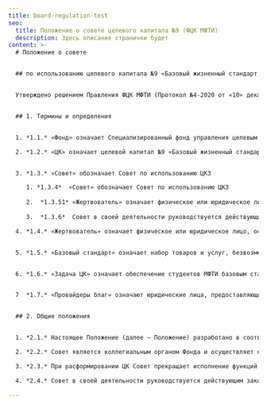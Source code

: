 ```yaml
---
title: board-regulation-test
seo:
  title: Положение о совете целевого капитала №9 (ФЦК МФТИ)
  description: Здесь описание странички будет
content: >-
  # Положение о совете


  ## по использованию целевого капитала №9 «Базовый жизненный стандарт для студентов МФТИ» Специализированного фонда управления целевым капиталом для развития Московского физико-технического института


  Утверждено решением Правления ФЦК МФТИ (Протокол №4-2020 от «10» декабря 2020 год)


  ## 1. Термины и определения


  1. *1.1.* «Фонд» означает Специализированный фонд управления целевым капиталом для развития Московского физико-технического института 

  2. *1.2.* «ЦК» означает целевой капитал №9 «Базовый жизненный стандарт для студентов МФТИ» Фонда.


  3. *1.3.* «Совет» обозначает Совет по использованию ЦК3

     1. *1.3.4*  «Совет» обозначает Совет по использованию ЦК3
      
     2.  *1.3.51* «Жертвователь» означает физическое или юридическое лицо, осуществившее пожертвование на формирование или пополнение ЦК посредством передачи в собственность Фонда денежных средств, ценных бумаг, недвижимого имущес
     
     3.  *1.3.6*  Совет в своей деятельности руководствуется действующим законод «Жертвователь» означает физическое или юридическое лицо, осуществившее пожертвование на формирование или пополнение ЦК посредством передачи в собственность Фонда денежных средств, ценных бумаг, недвижимого имуществf

  4. *1.4.* «Жертвователь» означает физическое или юридическое лицо, осуществившее пожертвование на формирование или пополнение ЦК посредством передачи в собственность Фонда денежных средств, ценных бумаг, недвижимого имущества


  5. *1.5.* «Базовый стандарт» означает набор товаров и услуг, безвозмездно предоставляемый студентам МФТИ за счет дохода от доверительного управления ЦК и определяемый решением Совета


  6. *1.6.* «Задача ЦК» означает обеспечение студентов МФТИ базовым стандартом за минимальный срока


  7  *1.7.* «Провайдеры благ» означают юридические лица, предоставляющие свои товары и услуги (в рамках базового стандарта) студентам МФТИ за счет дохода ЦК.


  ## 2. Общие положения


  1. *2.1.* Настоящее Положение (далее – Положение) разработано в соответствии с действующим законодательством Российской Федерации и Уставом Фонда и определяет порядок деятельности Совета.

  2. *2.2.* Совет является коллегиальным органом Фонда и осуществляет контроль за финансовой деятельностью Фонда в части ЦК. Совет создается в целях обеспечения прозрачности использования средств ЦК а также в целях повышения эффективности сбора, расходования средств и решения стратегических задач ЦК.

  3. *2.3.* При расформировании ЦК Совет прекращает исполнение функций совета по использованию целевого капитала (в отношении расформированного целевого капитала).

  4. *2.4.* Совет в своей деятельности руководствуется действующим законодательством Российской Федерации, Уставом Фонда, а также настоящим Положением.

---
```

